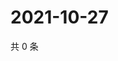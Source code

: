 # 2021-10-27

共 0 条

<!-- BEGIN WEIBO -->
<!-- 最后更新时间 Wed Oct 27 2021 03:07:02 GMT+0800 (China Standard Time) -->

<!-- END WEIBO -->
